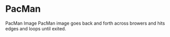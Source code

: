 # PacMan
PacMan Image 
PacMan image goes back and forth across browers and hits edges and loops until exited. 
